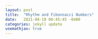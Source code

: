 ```yaml
---
layout: post
title:  "Rhythm and Fibonnacci Numbers"
date:   2021-08-10 00:45:45 -0400
categories: jekyll update
usemathjax: true
---
```



